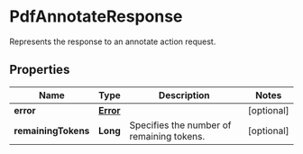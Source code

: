 

# PdfAnnotateResponse

Represents the response to an annotate action request.
## Properties

Name | Type | Description | Notes
------------ | ------------- | ------------- | -------------
**error** | [**Error**](Error.md) |  |  [optional]
**remainingTokens** | **Long** | Specifies the number of remaining tokens. |  [optional]



